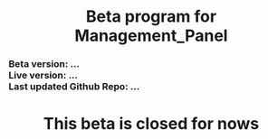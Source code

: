 <h1 align="center">Beta program for Management_Panel</h1>

<h3>
Beta version: ...<br>
Live version: ...<br>
Last updated Github Repo: ...<br>
</h3>
<h1 align="center">This beta is closed for nows</h1>
<h4>

</h4>
